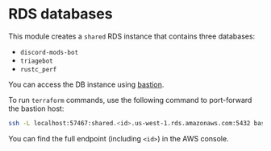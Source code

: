 # RDS databases

This module creates a `shared` RDS instance that contains three databases:

- `discord-mods-bot`
- `triagebot`
- `rustc_perf`

You can access the DB instance using [bastion].

To run `terraform` commands, use the following command
to port-forward the bastion host:

```sh
ssh -L localhost:57467:shared.<id>.us-west-1.rds.amazonaws.com:5432 bastion.infra.rust-lang.org
```

You can find the full endpoint (including `<id>`) in the
AWS console.

[bastion]: https://github.com/rust-lang/infra-team/tree/master/service-catalog/bastion
